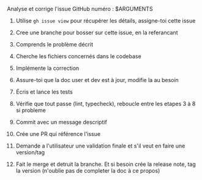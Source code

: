 Analyse et corrige l'issue GitHub numéro : $ARGUMENTS

1. Utilise `gh issue view` pour récupérer les détails, assigne-toi cette issue

2. Cree une branche pour bosser sur cette issue, en la referancant

3. Comprends le problème décrit

4. Cherche les fichiers concernés dans le codebase

5. Implémente la correction

6. Assure-toi que la doc user et dev est à jour, modifie la au besoin

7. Écris et lance les tests

8. Vérifie que tout passe (lint, typecheck), reboucle entre les etapes 3 à 8 si probleme

9. Commit avec un message descriptif

10. Crée une PR qui référence l'issue

11. Demande a l'utilisateur une validation finale et s'il veut en faire une version/tag

12. Fait le merge et detruit la branche. Et si besoin crée la release note, tag la version (n'oublie pas de completer la doc à ce propos)
